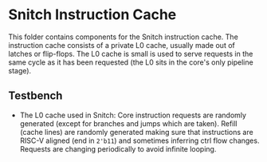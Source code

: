 # Snitch Instruction Cache

This folder contains components for the Snitch instruction cache. The
instruction cache consists of a private L0 cache, usually made out of latches or
flip-flops. The L0 cache is small is used to serve requests in the same cycle as
it has been requested (the L0 sits in the core's only pipeline stage).

## Testbench

- The L0 cache used in Snitch: Core instruction requests are randomly generated
  (except for branches and jumps which are taken). Refill (cache lines) are
  randomly generated making sure that instructions are RISC-V aligned (end in
  `2'b11`) and sometimes inferring ctrl flow changes. Requests are changing
  periodically to avoid infinite looping.
